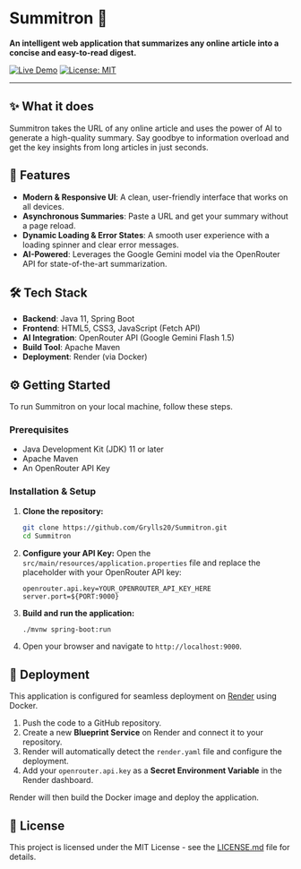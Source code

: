 # Summitron 🚀

**An intelligent web application that summarizes any online article into a concise and easy-to-read digest.**

[![Live Demo](https://img.shields.io/badge/Live-Demo-brightgreen?style=for-the-badge)](https://summitron.onrender.com) <!-- Replace with your actual Render URL -->
[![License: MIT](https://img.shields.io/badge/License-MIT-yellow.svg?style=for-the-badge)](https://opensource.org/licenses/MIT)

 <!-- TODO: Add a screenshot of the app -->

---

## ✨ What it does

Summitron takes the URL of any online article and uses the power of AI to generate a high-quality summary. Say goodbye to information overload and get the key insights from long articles in just seconds.

## 🌟 Features

- **Modern & Responsive UI**: A clean, user-friendly interface that works on all devices.
- **Asynchronous Summaries**: Paste a URL and get your summary without a page reload.
- **Dynamic Loading & Error States**: A smooth user experience with a loading spinner and clear error messages.
- **AI-Powered**: Leverages the Google Gemini model via the OpenRouter API for state-of-the-art summarization.

## 🛠️ Tech Stack

- **Backend**: Java 11, Spring Boot
- **Frontend**: HTML5, CSS3, JavaScript (Fetch API)
- **AI Integration**: OpenRouter API (Google Gemini Flash 1.5)
- **Build Tool**: Apache Maven
- **Deployment**: Render (via Docker)

## ⚙️ Getting Started

To run Summitron on your local machine, follow these steps.

### Prerequisites

- Java Development Kit (JDK) 11 or later
- Apache Maven
- An OpenRouter API Key

### Installation & Setup

1.  **Clone the repository:**
    ```bash
    git clone https://github.com/Grylls20/Summitron.git
    cd Summitron
    ```

2.  **Configure your API Key:**
    Open the `src/main/resources/application.properties` file and replace the placeholder with your OpenRouter API key:
    ```properties
    openrouter.api.key=YOUR_OPENROUTER_API_KEY_HERE
    server.port=${PORT:9000}
    ```

3.  **Build and run the application:**
    ```bash
    ./mvnw spring-boot:run
    ```

4.  Open your browser and navigate to `http://localhost:9000`.

## 🚀 Deployment

This application is configured for seamless deployment on [Render](https://render.com/) using Docker.

1.  Push the code to a GitHub repository.
2.  Create a new **Blueprint Service** on Render and connect it to your repository.
3.  Render will automatically detect the `render.yaml` file and configure the deployment.
4.  Add your `openrouter.api.key` as a **Secret Environment Variable** in the Render dashboard.

Render will then build the Docker image and deploy the application.

## 📄 License

This project is licensed under the MIT License - see the [LICENSE.md](LICENSE.md) file for details.
